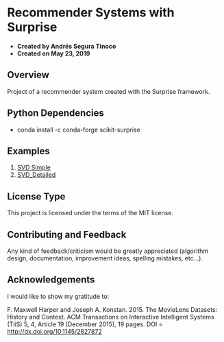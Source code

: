 # Recommender Systems with Surprise
- **Created by Andrés Segura Tinoco**
- **Created on May 23, 2019**

## Overview
Project of a recommender system created with the Surprise framework.

## Python Dependencies
- conda install -c conda-forge scikit-surprise 

## Examples
1. <a href="https://ansegura7.github.io/RS_Surprise/pages/SVD_Simple.html" >SVD Simple</a>
2. <a href="https://ansegura7.github.io/RS_Surprise/pages/SVD_Detailed.html" >SVD_Detailed</a>

## License Type
This project is licensed under the terms of the MIT license.

## Contributing and Feedback
Any kind of feedback/criticism would be greatly appreciated (algorithm design, documentation, improvement ideas, spelling mistakes, etc...).

## Acknowledgements
I would like to show my gratitude to:

F. Maxwell Harper and Joseph A. Konstan. 2015. The MovieLens Datasets: History and Context. ACM Transactions on Interactive Intelligent Systems (TiiS) 5, 4, Article 19 (December 2015), 19 pages. DOI = http://dx.doi.org/10.1145/2827872
